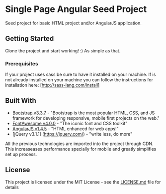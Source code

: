 # Single Page Angular Seed Project

Seed project for basic HTML project and/or AngularJS application.

## Getting Started

Clone the project and start working! :) As simple as that.

### Prerequisites

If your project uses sass be sure to have it installed on your machine. If is not already installed on your machine you can follow the instructions for installation here: [http://sass-lang.com/install]

## Built With

* [Bootstrap v3.3.7](http://getbootstrap.com/) - "Bootstrap is the most popular HTML, CSS, and JS framework for developing responsive, mobile first projects on the web."
* [FontAwesome v4.0.0](http://fontawesome.io/) - "The iconic font and CSS toolkit"
* [AngularJS v1.4.5](https://angularjs.org/) - "HTML enhanced for web apps!"
* [jQuery v3.1.1] (https://jquery.com/) - "write less, do more"

All the previous technologies are imported into the project through CDN. This increaseases performance specially for mobile and greatly simplifies set up process. 

## License

This project is licensed under the MIT License - see the [LICENSE.md](LICENSE.md) file for details
